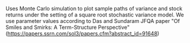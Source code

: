 Uses Monte Carlo simulation to plot sample paths of variance and stock returns under the setting of a square root stochastic variance model. We use parameter values according to Das
and Sundaram JFQA paper "Of Smiles and Smirks: A Term-Structure Perspective" (https://papers.ssrn.com/sol3/papers.cfm?abstract_id=91648)
